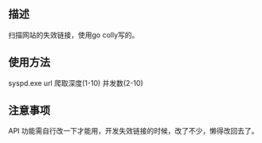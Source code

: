 ## 描述
扫描网站的失效链接，使用go colly写的。

## 使用方法
syspd.exe url 爬取深度(1-10) 并发数(2-10)

## 注意事项
API 功能需自行改一下才能用，开发失效链接的时候，改了不少，懒得改回去了。
